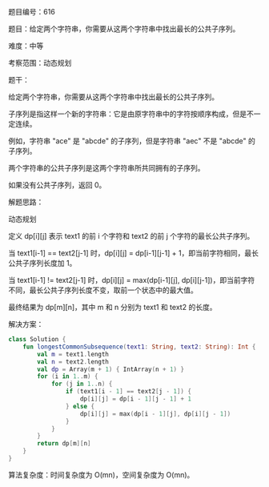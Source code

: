 题目编号：616

题目：给定两个字符串，你需要从这两个字符串中找出最长的公共子序列。

难度：中等

考察范围：动态规划

题干：

给定两个字符串，你需要从这两个字符串中找出最长的公共子序列。

子序列是指这样一个新的字符串：它是由原字符串中的字符按顺序构成，但是不一定连续。

例如，字符串 "ace" 是 "abcde" 的子序列，但是字符串 "aec" 不是 "abcde" 的子序列。

两个字符串的公共子序列是这两个字符串所共同拥有的子序列。

如果没有公共子序列，返回 0。

解题思路：

动态规划

定义 dp[i][j] 表示 text1 的前 i 个字符和 text2 的前 j 个字符的最长公共子序列。

当 text1[i-1] == text2[j-1] 时，dp[i][j] = dp[i-1][j-1] + 1，即当前字符相同，最长公共子序列长度加 1。

当 text1[i-1] != text2[j-1] 时，dp[i][j] = max(dp[i-1][j], dp[i][j-1])，即当前字符不同，最长公共子序列长度不变，取前一个状态中的最大值。

最终结果为 dp[m][n]，其中 m 和 n 分别为 text1 和 text2 的长度。

解决方案：

```kotlin
class Solution {
    fun longestCommonSubsequence(text1: String, text2: String): Int {
        val m = text1.length
        val n = text2.length
        val dp = Array(m + 1) { IntArray(n + 1) }
        for (i in 1..m) {
            for (j in 1..n) {
                if (text1[i - 1] == text2[j - 1]) {
                    dp[i][j] = dp[i - 1][j - 1] + 1
                } else {
                    dp[i][j] = max(dp[i - 1][j], dp[i][j - 1])
                }
            }
        }
        return dp[m][n]
    }
}
```

算法复杂度：时间复杂度为 O(mn)，空间复杂度为 O(mn)。